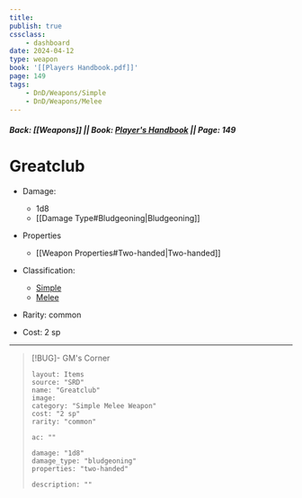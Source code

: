 ```yaml
---
title:
publish: true
cssclass:
    - dashboard
date: 2024-04-12
type: weapon
book: '[[Players Handbook.pdf]]'
page: 149
tags:
    - DnD/Weapons/Simple
    - DnD/Weapons/Melee
---
```


##### Back: [[Weapons]] || Book: [Player's Handbook](https://drive.google.com/drive/folders/1O5bhpYizcIT5xxAoLOuzCRht_PVS7VSG?usp=sharing) || Page: 149

# Greatclub


- Damage:
    - 1d8
	- [[Damage Type#Bludgeoning|Bludgeoning]]
- Properties
    - [[Weapon Properties#Two-handed|Two-handed]]

- Classification:
    - [Simple](https://benl0.github.io/The-Editors-Dungeon/tags/DnD/Weapons/Simple)
    - [Melee](https://benl0.github.io/The-Editors-Dungeon/tags/DnD/Weapons/Melee)
- Rarity: common
- Cost: 2 sp

> 

---

> [!BUG]- GM's Corner
>
> ```statblock
> layout: Items
> source: "SRD"
> name: "Greatclub"
> image: 
> category: "Simple Melee Weapon"
> cost: "2 sp"
> rarity: "common"
>
> ac: ""
>
> damage: "1d8"
> damage_type: "bludgeoning"
> properties: "two-handed"
>
> description: ""
> ```
